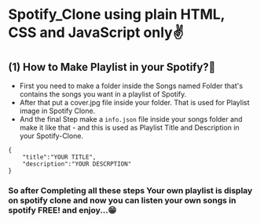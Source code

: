 # Spotify_Clone using plain HTML, CSS and JavaScript only✌️
## (1) How to Make Playlist in your Spotify?🤔
- First you need to make a folder inside the Songs named Folder that's contains the songs you want in a playlist of Spotify.
- After that put a cover.jpg file inside your folder. That is used for Playlist image in Spotify Clone.
- And the final Step make a ```info.json``` file inside your songs folder and make it like that - and this is used as Playlist Title and Description in your Spotify-Clone.
```
{
    "title":"YOUR TITLE",
    "description":"YOUR DESCRPTION"
}
```
### So after Completing all these steps Your own playlist is display on spotify clone and now you can listen your own songs in spotify FREE! and enjoy...😁
